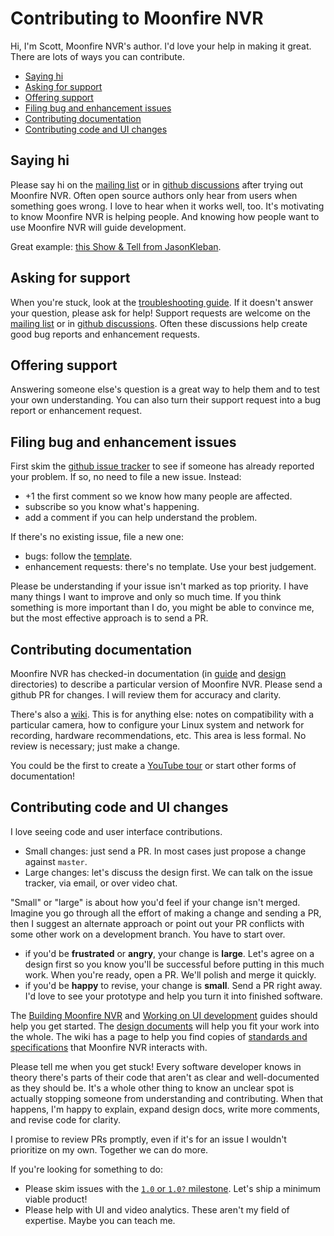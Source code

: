 # Contributing to Moonfire NVR <!-- omit in toc -->

Hi, I'm Scott, Moonfire NVR's author. I'd love your help in making it great.
There are lots of ways you can contribute.

* [Saying hi](#saying-hi)
* [Asking for support](#asking-for-support)
* [Offering support](#offering-support)
* [Filing bug and enhancement issues](#filing-bug-and-enhancement-issues)
* [Contributing documentation](#contributing-documentation)
* [Contributing code and UI changes](#contributing-code-and-ui-changes)

## Saying hi

Please say hi on the [mailing
list](https://groups.google.com/g/moonfire-nvr-users) or in [github
discussions](https://github.com/scottlamb/moonfire-nvr/discussions) after
trying out Moonfire NVR. Often open source authors only hear from users when
something goes wrong. I love to hear when it works well, too. It's motivating
to know Moonfire NVR is helping people. And knowing how people want to use
Moonfire NVR will guide development.

Great example: [this Show & Tell from JasonKleban](https://github.com/scottlamb/moonfire-nvr/discussions/118).

## Asking for support

When you're stuck, look at the [troubleshooting
guide](guide/troubleshooting.md). If it doesn't answer your question, please
ask for help! Support requests are welcome on the
[mailing list](https://groups.google.com/g/moonfire-nvr-users) or in [github
discussions](https://github.com/scottlamb/moonfire-nvr/discussions). Often
these discussions help create good bug reports and enhancement requests.

## Offering support

Answering someone else's question is a great way to help them and to test your
own understanding. You can also turn their support request into a bug report
or enhancement request.

## Filing bug and enhancement issues

First skim the [github issue
tracker](https://github.com/scottlamb/moonfire-nvr/issues) to see if someone
has already reported your problem. If so, no need to file a new issue. Instead:

*   +1 the first comment so we know how many people are affected.
*   subscribe so you know what's happening.
*   add a comment if you can help understand the problem.

If there's no existing issue, file a new one:

*   bugs: follow the [template](https://github.com/scottlamb/moonfire-nvr/issues/new?assignees=&labels=bug&template=bug_report.md&title=).
*   enhancement requests: there's no template. Use your best judgement.

Please be understanding if your issue isn't marked as top priority. I have
many things I want to improve and only so much time. If you think something
is more important than I do, you might be able to convince me, but the most
effective approach is to send a PR.

## Contributing documentation

Moonfire NVR has checked-in documentation (in [guide](guide/) and
[design](design/) directories) to describe a particular version of Moonfire
NVR. Please send a github PR for changes. I will review them for accuracy
and clarity.

There's also a [wiki](https://github.com/scottlamb/moonfire-nvr/wiki). This
is for anything else: notes on compatibility with a particular camera, how to
configure your Linux system and network for recording, hardware
recommendations, etc. This area is less formal. No review is necessary; just
make a change.

You could be the first to create a [YouTube tour](https://github.com/scottlamb/moonfire-nvr/issues/82) or start other forms of documentation!

## Contributing code and UI changes

I love seeing code and user interface contributions.

*   Small changes: just send a PR. In most cases just propose a change against
    `master`.
*   Large changes: let's discuss the design first. We can talk on the issue
    tracker, via email, or over video chat.

"Small" or "large" is about how you'd feel if your change isn't merged.
Imagine you go through all the effort of making a change and sending a PR,
then I suggest an alternate approach or point out your PR conflicts with some
other work on a development branch. You have to start over.

*   if you'd be **frustrated** or **angry**, your change is **large**. Let's
    agree on a design first so you know you'll be successful before putting
    in this much work. When you're ready, open a PR. We'll polish and merge
    it quickly.
*   if you'd be **happy** to revise, your change is **small**. Send a PR
    right away. I'd love to see your prototype and help you turn it into
    finished software.

The [Building Moonfire NVR](guide/build.md) and [Working on UI
development](guide/developing-ui.md) guides should help you get started.
The [design documents](design/) will help you fit your work into the whole.
The wiki has a page to help you find copies of [standards and
specifications](https://github.com/scottlamb/moonfire-nvr/wiki/Standards-and-specifications)
that Moonfire NVR interacts with.

Please tell me when you get stuck! Every software developer knows in theory
there's parts of their code that aren't as clear and well-documented as they
should be. It's a whole other thing to know an unclear spot is actually
stopping someone from understanding and contributing. When that happens, I'm
happy to explain, expand design docs, write more comments, and revise code
for clarity.

I promise to review PRs promptly, even if it's for an issue I wouldn't
prioritize on my own. Together we can do more.

If you're looking for something to do:

*   Please skim issues with the [`1.0` or `1.0?`
    milestone](https://github.com/scottlamb/moonfire-nvr/issues?q=is%3Aopen+is%3Aissue+milestone%3A1.0+milestone%3A1.0%3F+). Let's ship a minimum viable product!
*   Please help with UI and video analytics. These aren't my field of expertise.
    Maybe you can teach me.
